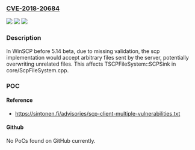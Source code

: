 ### [CVE-2018-20684](https://cve.mitre.org/cgi-bin/cvename.cgi?name=CVE-2018-20684)
![](https://img.shields.io/static/v1?label=Product&message=n%2Fa&color=blue)
![](https://img.shields.io/static/v1?label=Version&message=n%2Fa&color=blue)
![](https://img.shields.io/static/v1?label=Vulnerability&message=n%2Fa&color=brighgreen)

### Description

In WinSCP before 5.14 beta, due to missing validation, the scp implementation would accept arbitrary files sent by the server, potentially overwriting unrelated files. This affects TSCPFileSystem::SCPSink in core/ScpFileSystem.cpp.

### POC

#### Reference
- https://sintonen.fi/advisories/scp-client-multiple-vulnerabilities.txt

#### Github
No PoCs found on GitHub currently.

